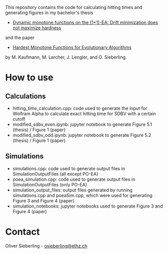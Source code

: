 This repository contains the code for calculating hitting times and generating figures in my bachelor's thesis 

 - [Dynamic monotone functions on the (1+1)-EA: Drift minimization does not maximize hardness](https://polybox.ethz.ch/index.php/s/jkGGklDlNdYuz0b)
  
and the paper 
- [Hardest Monotone Functions for Evolutionary Algorithms](https://arxiv.org/abs/2311.07438)
  
by M. Kaufmann, M. Larcher, J. Lengler, and O. Sieberling.

# How to use
## Calculations
- hitting_time_calculation.cpp: code used to generate the input for Wolfram Alpha to calculate exact hitting time for SDBV with a certain cutoff
- modified_sdbv_even.ipynb: jupyter notebook to generate Figure 5.1 (thesis) / Figure 1 (paper)
- modified_sdbv_odd.ipynb: jupyter notebook to generate Figure 5.2 (thesis) / Figure 1 (paper)
  
## Simulations
- simulations.cpp: code used to generate output files in SimulationOutputFiles (all except PO-EA)
- poea_simulation.cpp: code used to generate output files in SimulationOutputFiles (only PO-EA)
- simulation_output_files: output files generated by running simulations.cpp and poeaSim.cpp, which were used for generating Figure 3 and Figure 4 (paper)
- simulation_notebooks: jupyter notebooks used to generate Figure 3 and Figure 4 (paper)


# Contact
Oliver Sieberling - osieberling@ethz.ch
